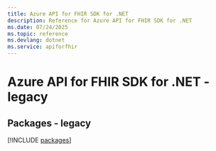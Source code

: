 ```yaml
---
title: Azure API for FHIR SDK for .NET
description: Reference for Azure API for FHIR SDK for .NET
ms.date: 07/24/2025
ms.topic: reference
ms.devlang: dotnet
ms.service: apiforfhir
---
```

# Azure API for FHIR SDK for .NET - legacy
## Packages - legacy
[!INCLUDE [packages](api-for-fhir-index.md)]